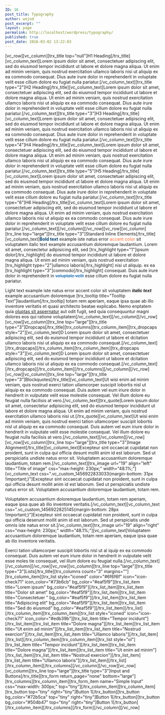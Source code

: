 ```yaml
---
ID: 16
post_title: Typography
author: wojod
post_excerpt: ""
layout: page
permalink: http://localhost/wordpress/typography/
published: true
post_date: 2016-03-02 13:22:03
---
```

[vc_row][vc_column][trx_title top="null"]H1 Heading[/trx_title][vc_column_text]Lorem ipsum dolor sit amet, consectetuer adipiscing elit, sed do eiusmod tempor incididunt ut labore et dolore magna aliqua. Ut enim ad minim veniam, quis nostrud exercitation ullamco laboris nisi ut aliquip ex ea commodo consequat. Dius aute irure dolor in reprehenderit in voluptate velit esse cillum dolore eu fugiat nulla pariatur.[/vc_column_text][trx_title type="2"]H2 Heading[/trx_title][vc_column_text]Lorem ipsum dolor sit amet, consectetuer adipiscing elit, sed do eiusmod tempor incididunt ut labore et dolore magna aliqua. Ut enim ad minim veniam, quis nostrud exercitation ullamco laboris nisi ut aliquip ex ea commodo consequat. Dius aute irure dolor in reprehenderit in voluptate velit esse cillum dolore eu fugiat nulla pariatur.[/vc_column_text][trx_title type="3"]H3 Heading[/trx_title][vc_column_text]Lorem ipsum dolor sit amet, consectetuer adipiscing elit, sed do eiusmod tempor incididunt ut labore et dolore magna aliqua. Ut enim ad minim veniam, quis nostrud exercitation ullamco laboris nisi ut aliquip ex ea commodo consequat. Dius aute irure dolor in reprehenderit in voluptate velit esse cillum dolore eu fugiat nulla pariatur.[/vc_column_text][trx_title type="4"]H4 Heading[/trx_title][vc_column_text]Lorem ipsum dolor sit amet, consectetuer adipiscing elit, sed do eiusmod tempor incididunt ut labore et dolore magna aliqua. Ut enim ad minim veniam, quis nostrud exercitation ullamco laboris nisi ut aliquip ex ea commodo consequat. Dius aute irure dolor in reprehenderit in voluptate velit esse cillum dolore eu fugiat nulla pariatur.[/vc_column_text][trx_title type="5"]H5 Heading[/trx_title][vc_column_text]Lorem ipsum dolor sit amet, consectetuer adipiscing elit, sed do eiusmod tempor incididunt ut labore et dolore magna aliqua. Ut enim ad minim veniam, quis nostrud exercitation ullamco laboris nisi ut aliquip ex ea commodo consequat. Dius aute irure dolor in reprehenderit in voluptate velit esse cillum dolore eu fugiat nulla pariatur.[/vc_column_text][trx_title type="6"]H6 Heading[/trx_title][vc_column_text]Lorem ipsum dolor sit amet, consectetuer adipiscing elit, sed do eiusmod tempor incididunt ut labore et dolore magna aliqua. Ut enim ad minim veniam, quis nostrud exercitation ullamco laboris nisi ut aliquip ex ea commodo consequat. Dius aute irure dolor in reprehenderit in voluptate velit esse cillum dolore eu fugiat nulla pariatur.[/vc_column_text][/vc_column][/vc_row][vc_row][vc_column][trx_line top="large"][trx_title type="3"]Standard Inline Elements[/trx_title][vc_column_text]<b style="color: #00406d;">Bold text</b> example iste natus error <span style="color: #ff662a;">accent color</span> sit voluptatem italic text example accusantium doloremque laudantium. Lorem sit amet, consectetur adipisicing elit, sed [trx_highlight type="1"]ipsum dolor[/trx_highlight] do eiusmod tempor incididunt ut labore et dolore magna aliqua. Ut enim ad minim veniam, quis nostrud exercitation [trx_highlight type="2"]ullamco laboris[/trx_highlight] nisi ut aliquip. ex ea [trx_highlight type="3"]commodo[/trx_highlight] consequat. Duis aute irure dolor in reprehenderit in <del style="color: #005caa;">voluptate velit</del> esse cillum dolore eu fugiat nulla pariatur.

Light text example iste natus error accent color sit voluptatem <em><strong>italic text</strong></em> example accusantium doloremque [trx_tooltip title="Tooltip Text"]laudantium[/trx_tooltip] totam rem aperiam, eaque ipsa quae ab illo inventore veritatis et quasi architecto beatae explicabo. Nemo enptatem quia <a href="#">oluptas sit aspernatur</a> aut odit fugit, sed quia consequuntur magni dolores eos qui ratione voluptatem[/vc_column_text][/vc_column][/vc_row][vc_row][vc_column][trx_line top="large"][trx_title type="3"]Dropcaps[/trx_title][trx_columns][trx_column_item][trx_dropcaps style="2"][vc_column_text]D Lorem ipsum dolor sit amet, consectetuer adipiscing elit, sed do euismod tempor incididunt ut labore et dcitation ullamco laboris nisi ut aliquip ex ea commodo consequat.[/vc_column_text][/trx_dropcaps][/trx_column_item][trx_column_item][trx_dropcaps style="3"][vc_column_text]D Lorem ipsum dolor sit amet, consectetuer adipiscing elit, sed do euismod tempor incididunt ut labore et dcitation ullamco laboris nisi ut aliquip ex ea commodo consequat.[/vc_column_text][/trx_dropcaps][/trx_column_item][/trx_columns][/vc_column][/vc_row][vc_row][vc_column][trx_line top="large"][trx_title type="3"]Blockquotes[/trx_title][vc_column_text]Ut wisi enim ad minim veniam, quis nostrud exerci tation ullamcorper suscipit lobortis nisl ut aliquip ex ea commodo consequat. Duis autem vel eum iriure dolor in hendrerit in vulputate velit esse molestie consequat. Vel illum dolore eu feugiat nulla facilisis at vero.[/vc_column_text][trx_quote]Lorem ipsum dolor sit amet, consectetur adipisicing elit, sed do eiusmod tempor incididunt ut labore et dolore magna aliqua. Ut enim ad minim veniam, quis nostrud exercitation ullamco laboris nisi ut.[/trx_quote][vc_column_text]Ut wisi enim ad minim veniam, quis nostrud exerci tation ullamcorper suscipit lobortis nisl ut aliquip ex ea commodo consequat. Duis autem vel eum iriure dolor in hendrerit in vulputate velit esse molestie consequat. Vel illum dolore eu feugiat nulla facilisis at vero.[/vc_column_text][/vc_column][/vc_row][vc_row][vc_column][trx_line top="large"][trx_title type="3"]Image Alignment[/trx_title][vc_column_text]Excepteur sint occaecat cupidatat non proident, sunt in culpa qui officia desunt mollit anim id est laborum. Sed ut perspiciatis undiste natus error sit. Voluptatem accusantium doloremque laudantium, totam rem.[/vc_column_text][trx_image url="19" align="left" title="Title of image" css="max-height: 230px;" width="48.1%;"][vc_column_text css=".vc_custom_1456922833033{margin-bottom: 31px !important;}"]Excepteur sint occaecat cupidatat non proident, sunt in culpa qui officia desunt mollit anim id est laborum. Sed ut perspiciatis undiste natus error sit. Voluptatem accusantium doloremque laudantium, totam rem.

Voluptatem accusantium doloremque laudantium, totam rem aperiam, eaque ipsa quae ab illo inventore veritatis.[/vc_column_text][vc_column_text css=".vc_custom_1456922825145{margin-bottom: 28px !important;}"]Excepteur sint occaecat cupidatat non proident, sunt in culpa qui officia deserunt mollit anim id est laborum. Sed ut perspiciatis unde omnis iste natus error sit.[/vc_column_text][trx_image url="19" align="right" css="max-height: 230px;" width="48.1%;"][vc_column_text]Voluptatem accusantium doloremque laudantium, totam rem aperiam, eaque ipsa quae ab illo inventore veritatis.

Exerci tation ullamcorper suscipit lobortis nisl ut al iquip ex ea commodo consequat. Duis autem vel eum iriure dolor in hendrerit in vulputate velit esse moles tie consequat, vel illum dolore eu feugiat nulla.[/vc_column_text][/vc_column][/vc_row][vc_row][vc_column][trx_line top="large"][trx_title type="3"]Lists[/trx_title][trx_columns count="3" margins=""][trx_column_item][trx_list style="iconed" color="#6f6f6f" icon="icon-check71" icon_color="#73b6cb" bg_color="#eaf5f9"][trx_list_item title="Lorem ipsum" bg_color="#eaf5f9"][/trx_list_item][trx_list_item title="Dolor sit amet" bg_color="#eaf5f9"][/trx_list_item][trx_list_item title="Consectetuer " bg_color="#eaf5f9"][/trx_list_item][trx_list_item title="Adipiscing elit" bg_color="#eaf5f9"][/trx_list_item][trx_list_item title="Sed do eiusmod" bg_color="#eaf5f9"][/trx_list_item][/trx_list][/trx_column_item][trx_column_item][trx_list style="iconed" icon="icon-check71" icon_color="#edb39b"][trx_list_item title="Tempor incidunt"][/trx_list_item][trx_list_item title="Dolore magna"][/trx_list_item][trx_list_item title="Ut enim ad minim"][/trx_list_item][trx_list_item title="Nostrud exercion"][/trx_list_item][trx_list_item title="Ullamco laboris"][/trx_list_item][/trx_list][/trx_column_item][trx_column_item][trx_list style="ol"][trx_list_item title="Tempor incidunt"][/trx_list_item][trx_list_item title="Dolore magna"][/trx_list_item][trx_list_item title="Ut enim ad minim"][/trx_list_item][trx_list_item title="Nostrud exercion"][/trx_list_item][trx_list_item title="Ullamco laboris"][/trx_list_item][/trx_list][/trx_column_item][/trx_columns][/vc_column][/vc_row][vc_row][vc_column][trx_line top="large"][trx_title type="3"]Input and Buttons[/trx_title][trx_form return_page="none" bottom="large"][trx_columns][trx_column_item][trx_form_item name="Simple Input" css="max-width: 300px;" top="tiny"][/trx_column_item][trx_column_item][trx_button top="tiny" right="tiny"]Button 1[/trx_button][trx_button bg_color="#72b5ca" top="tiny" right="tiny"]Button 1[/trx_button][trx_button bg_color="#504b47" top="tiny" right="tiny"]Button 1[/trx_button][/trx_column_item][/trx_columns][/trx_form][/vc_column][/vc_row]